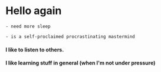 # Hello again

`- need more sleep`

`- is a self-proclaimed procrastinating mastermind`

#### I like to listen to others.

#### I like learning stuff in general (when I'm not under pressure)
